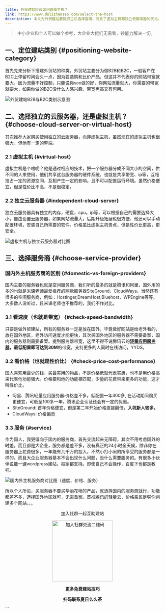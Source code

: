```yaml
---
title: 外贸建站应该如何选择主机？
link: https://www.dulizhanseo.com/select-the-host
description: 本文为外贸建站者提供主机选择指南，对比了虚拟主机和独立云服务器的优劣，分析了国内外主流服务商（腾讯云、阿里云、SiteGround、CloudWays等）的特点，并重点推荐了性价比高、带宽足的腾讯云轻量应用服务器。
---
```


> 中小企业和个人可以做个参考，大企业大佬们无需看，钞能力解决一切。

## 一、定位建站类别 {#positioning-website-category}

首先先来分析下搭建外贸站的种类，外贸站主要分为做B2B和B2C，一般客户在B2C上停留时间会久一点，因为要选购和比价产品，但这并不代表你的网站带宽就要大，因为流量不好控制，只能说你seo做的好，你网站流量就大，你需要的带宽就要大，如果你做的B2C没什么人感兴趣，带宽再高又有何用。

![外贸建站B2B与B2C类别示意图](https://cos.files.maozhishi.com/public/attachments/lfx/1671609293449.png)

## 二、选择独立的云服务器，还是虚拟主机？ {#choose-cloud-server-or-virtual-host}

其次推荐大家购买使用独立的云服务器，而非虚拟主机，虽然现在的虚拟主机也很强大，但他有一定的弊端。

### 2.1 虚拟主机 {#virtual-host}

虚拟主机是个啥呢？他是通过相应的技术，把一个服务器分成不同大小的空间，供不同的人来使用，他们共享这台服务器的硬件系统，也就是共享带宽、ip等，互相抢占一定的资源空间，互相产生一定的影响，且不可以配置运行环境。虽然价格便宜，但是性价比不高，不是很稳定。

### 2.2 独立云服务器 {#independent-cloud-server}

独立云服务器具有独立的内存，硬盘，cpu，ip等，可以根据自己的需要选择大小，自由设置云服务器，如果网站流量大，后期升级拓展也很方便，他还可以手动配置环境，安装自己所需要的软件。价格虽比虚拟主机贵点，但是性价比更高，更安全。

![虚拟主机与独立云服务器对比图](https://cos.files.maozhishi.com/public/attachments/lfx/1671609293450.png)

## 三、选择服务商 {#choose-service-provider}

### 国内外主机服务商的区别 {#domestic-vs-foreign-providers}

国内主要的服务器也就是空间服务商，我们听的最多的就是腾讯和阿里，国外用的多的也就是米课老师最爱推荐的两款服务器SiteGround，CloudWays。当然还有很多的空间服务商，例如：Hostinger,DreamHost,Bluehost，WPEngine等等，大多数人没听过，且米课老师也不推荐的，我们不作对比。

### 3.1 看速度（也就是带宽） {#check-speed-bandwidth}

只要是做外贸建站，所有的服务器一定是放在国外，毕竟做好网站是给老外看的，放在国外地区，老外访问速度才能更快，其次买国外地区的服务器不需要备案，国内的服务器则需要备案。提到服务器带宽，这里不得不说腾讯云的[**轻量应用服务器**](https://laifa.xin/txy)**，**最低配置即可达到**30M**的带宽，支持更多的人同时在线访问，YYDS。

### 3.2 看价格（也就是性价比） {#check-price-cost-performance}

国人喜欢用最少的钱，买最实用的物品，不是价格低就代表实惠，也不是用价格高来代表他功能强大。价格要和他的功能相匹配，少量的花费带来更多的功能，这才叫性价比。

- 阿里、腾讯轻量应用服务器:价格差不多，低配置一年300多, 在活动期间购买更便宜，可低至100多一年。腾讯企业认证还会有一定的优惠。
- SiteGround: 首年价格便宜，但是第二年开始价格直接翻倍，**入坑新人较多。**
- CloudWays: 价格偏贵

### 3.3 服务 {#service}

作为国人，我更偏向于国内的服务商，首先交流起来无障碍，其次不用考虑国外的时差。而且都是大企业，服务都是差不多，没有真正的24小时全天候，除非你在服务器上花费很多，一年能有几千万的投入，不然小打小闹的所享受的服务都是一样的。而且大企业服务器基本不会出现什么问题，没什么需要服务的。有很多小伙伴说能一键wordpress建站，每家都支持。即使自己不会操作，百度下也都是教程。

![国内外主机服务商对比图（速度、价格、服务）](https://cos.files.maozhishi.com/public/attachments/lfx/1671609293451.png)

所以个人所见，买服务器不要买华丽花哨的产品，就选择国内的服务商就行，功能都差不多，选择国外地区就可，无需备案。首推[腾讯的轻量云](https://laifa.xin/txy)，价格亲民足够你创建多个网站。。。

<p style="text-align: center;">加入社群一起互助建站</p>
<p style="text-align: center;"><img src="https://cos.files.maozhishi.com/public/attachments/lfx/1671609293457.png" width="198" alt="加入社群交流二维码" /></p>
<p style="text-align: center;"><strong>更多免费建站技巧</strong></p>
<p style="text-align: center;"><strong>扫码联系夏日么么茶</strong></p>
```
